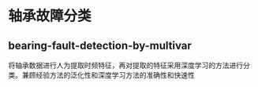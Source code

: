 
# 轴承故障分类
## bearing-fault-detection-by-multivar
将轴承数据进行人为提取时频特征，再对提取的特征采用深度学习的方法进行分类。兼顾经验方法的泛化性和深度学习方法的准确性和快速性
